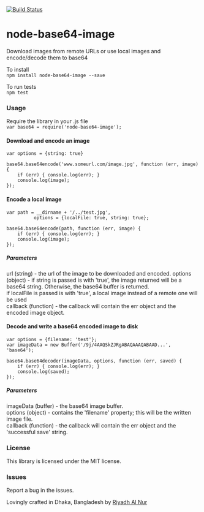[![Build Status](https://travis-ci.org/riyadhalnur/node-base64-image.svg?branch=master)](https://travis-ci.org/riyadhalnur/node-base64-image)  

node-base64-image
=================

Download images from remote URLs or use local images and encode/decode them to base64

To install  
`npm install node-base64-image --save`  

To run tests  
`npm test`  

### Usage  

Require the library in your .js file  
`var base64 = require('node-base64-image');`  

#### Download and encode an image  
```  
var options = {string: true}  

base64.base64encode('www.someurl.com/image.jpg', function (err, image) {  
    if (err) { console.log(err); }  
    console.log(image);  
});  
```

#### Encode a local image  
```  
var path = __dirname + '/../test.jpg',
          options = {localFile: true, string: true};

base64.base64encode(path, function (err, image) {  
    if (err) { console.log(err); }  
    console.log(image);  
});  
```


##### Parameters  
url (string) - the url of the image to be downloaded and encoded.
options (object) - if string is passed is with 'true', the image returned will be a base64 string. Otherwise, the base64 buffer is returned.  
                 if localFile is passed is with 'true', a local image instead of a remote one will be used  
callback (function) - the callback will contain the err object and the encoded image object.  

#### Decode and write a base64 encoded image to disk  
```  
var options = {filename: 'test'};
var imageData = new Buffer('/9j/4AAQSkZJRgABAQAAAQABAAD...', 'base64');

base64.base64decoder(imageData, options, function (err, saved) {
    if (err) { console.log(err); }  
    console.log(saved);    
});  
```  

##### Parameters  
imageData (buffer) - the base64 image buffer.  
options (object) - contains the 'filename' property; this will be the written image file.  
callback (function) - the callback will contain the err object and the 'successful save' string.

### License  
This library is licensed under the MIT license.  

### Issues  
Report a bug in the issues.   

Lovingly crafted in Dhaka, Bangladesh by [Riyadh Al Nur](http://blog.verticalaxisbd.com)
